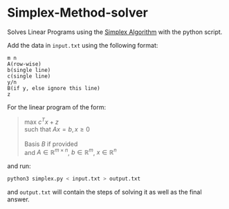 # Simplex-Method-solver

Solves Linear Programs using the [Simplex Algorithm](https://en.wikipedia.org/wiki/Simplex_algorithm) with the python script.

Add the data in `input.txt` using the following format:
```
m n
A(row-wise)
b(single line)
c(single line)
y/n 
B(if y, else ignore this line)
z
```
For the linear program of the form: 
>max $c^Tx + z$ \
such that $Ax=b, x \ge 0$ \
\
Basis $B$ if provided \
and $A \in \mathbb{R}^{m \times n}$, $b \in \mathbb{R}^m$, $x \in \mathbb{R}^n$


and run:

```bash
python3 simplex.py < input.txt > output.txt
```

and `output.txt` will contain the steps of solving it as well as the final answer.

